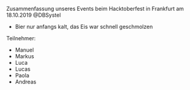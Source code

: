 Zusammenfassung unseres Events beim Hacktoberfest in Frankfurt am 18.10.2019 @DBSystel

- Bier nur anfangs kalt, das Eis war schnell geschmolzen

Teilnehmer:
- Manuel
- Markus
- Luca
- Lucas
- Paola
- Andreas
